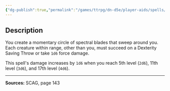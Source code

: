 ```yaml
---
{"dg-publish":true,"permalink":"/games/ttrpg/dn-d5e/player-aids/spells/cantrips/sword-burst/","tags":["TTRPG/DND/5e","verbal","buff","damage"]}
---
```



## Description
You create a momentary circle of spectral blades that sweep around you.
Each creature within range, other than you, must succeed on a Dexterity Saving Throw or take `1d6` force damage.

This spell's damage increases by `1d6` when you reach 5th level (`2d6`), 11th level (`3d6`), and 17th level (`4d6`).

---

**Sources:** SCAG, page 143
